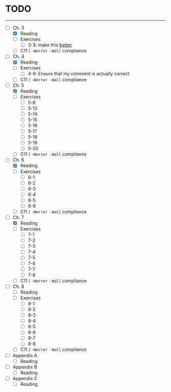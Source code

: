 # TODO
---
- [ ] Ch. 3
  - [x] Reading
  - [ ] Exercises
    - [ ] 3-3: make this [better](https://gist.github.com/robot-dreams/34d10248bc474f5a4312fa72e325656a)
  - [ ] C11 / `-Werror -Wall` compliance
- [ ] Ch. 4
  - [x] Reading
  - [ ] Exercises
    - [ ] 4-9: Ensure that my comment is actually correct
  - [ ] C11 / `-Werror -Wall` compliance
- [ ] Ch. 5
  - [x] Reading
  - [ ] Exercises
    - [ ] 5-6
    - [ ] 5-13
    - [ ] 5-14
    - [ ] 5-15
    - [ ] 5-16
    - [ ] 5-17
    - [ ] 5-18
    - [ ] 5-19
    - [ ] 5-20
  - [ ] C11 / `-Werror -Wall` compliance
- [ ] Ch. 6
  - [X] Reading
  - [ ] Exercises
    - [ ] 6-1
    - [ ] 6-2
    - [ ] 6-3
    - [ ] 6-4
    - [ ] 6-5
    - [ ] 6-6
  - [ ] C11 / `-Werror -Wall` compliance
- [ ] Ch. 7
  - [X] Reading
  - [ ] Exercises
    - [ ] 7-1
    - [ ] 7-2
    - [ ] 7-3
    - [ ] 7-4
    - [ ] 7-5
    - [ ] 7-6
    - [ ] 7-7
    - [ ] 7-8
  - [ ] C11 / `-Werror -Wall` compliance
- [ ] Ch. 8
  - [ ] Reading
  - [ ] Exercises
    - [ ] 8-1
    - [ ] 8-2
    - [ ] 8-3
    - [ ] 8-4
    - [ ] 8-5
    - [ ] 8-6
    - [ ] 8-7
    - [ ] 8-8
  - [ ] C11 / `-Werror -Wall` compliance
- [ ] Appendix A
  - [ ] Reading
- [ ] Appendix B
  - [ ] Reading
- [ ] Appendix C
  - [ ] Reading
